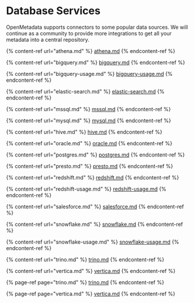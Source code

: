# Database Services

OpenMetadata supports connectors to some popular data sources. We will continue as a community to provide more integrations to get all your metadata into a central repository.

{% content-ref url="athena.md" %}
[athena.md](athena.md)
{% endcontent-ref %}

{% content-ref url="bigquery.md" %}
[bigquery.md](bigquery.md)
{% endcontent-ref %}

{% content-ref url="bigquery-usage.md" %}
[bigquery-usage.md](bigquery-usage.md)
{% endcontent-ref %}

{% content-ref url="elastic-search.md" %}
[elastic-search.md](elastic-search.md)
{% endcontent-ref %}

{% content-ref url="mssql.md" %}
[mssql.md](mssql.md)
{% endcontent-ref %}

{% content-ref url="mysql.md" %}
[mysql.md](mysql.md)
{% endcontent-ref %}

{% content-ref url="hive.md" %}
[hive.md](hive.md)
{% endcontent-ref %}

{% content-ref url="oracle.md" %}
[oracle.md](oracle.md)
{% endcontent-ref %}

{% content-ref url="postgres.md" %}
[postgres.md](postgres.md)
{% endcontent-ref %}

{% content-ref url="presto.md" %}
[presto.md](presto.md)
{% endcontent-ref %}

{% content-ref url="redshift.md" %}
[redshift.md](redshift.md)
{% endcontent-ref %}

{% content-ref url="redshift-usage.md" %}
[redshift-usage.md](redshift-usage.md)
{% endcontent-ref %}

{% content-ref url="salesforce.md" %}
[salesforce.md](salesforce.md)
{% endcontent-ref %}

{% content-ref url="snowflake.md" %}
[snowflake.md](snowflake.md)
{% endcontent-ref %}

{% content-ref url="snowflake-usage.md" %}
[snowflake-usage.md](snowflake-usage.md)
{% endcontent-ref %}

{% content-ref url="trino.md" %}
[trino.md](trino.md)
{% endcontent-ref %}

{% content-ref url="vertica.md" %}
[vertica.md](vertica.md)
{% endcontent-ref %}

{% page-ref page="trino.md" %}
[trino.md](trino.md)
{% endcontent-ref %}

{% page-ref page="vertica.md" %}
[vertica.md](vertica.md)
{% endcontent-ref %}



